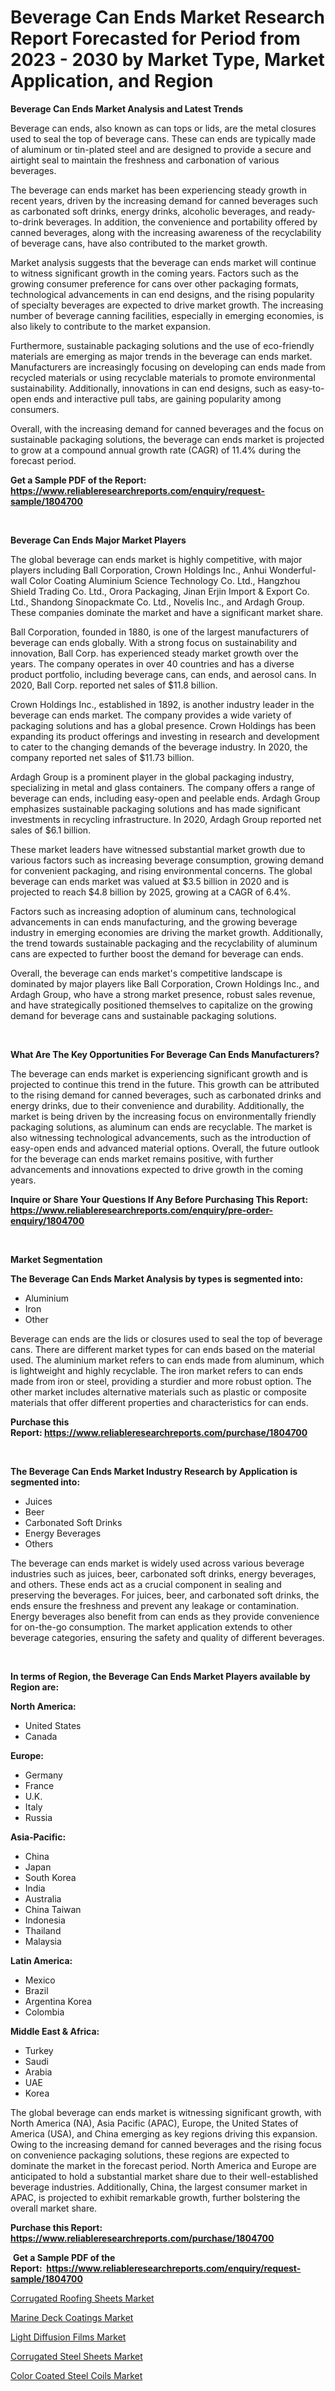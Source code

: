 <p><h1>Beverage Can Ends Market Research Report Forecasted for Period from 2023 -  2030 by Market Type, Market Application, and Region</h1></p><p><strong>Beverage Can Ends Market Analysis and Latest Trends</strong></p>
<p><p>Beverage can ends, also known as can tops or lids, are the metal closures used to seal the top of beverage cans. These can ends are typically made of aluminum or tin-plated steel and are designed to provide a secure and airtight seal to maintain the freshness and carbonation of various beverages.</p><p>The beverage can ends market has been experiencing steady growth in recent years, driven by the increasing demand for canned beverages such as carbonated soft drinks, energy drinks, alcoholic beverages, and ready-to-drink beverages. In addition, the convenience and portability offered by canned beverages, along with the increasing awareness of the recyclability of beverage cans, have also contributed to the market growth.</p><p>Market analysis suggests that the beverage can ends market will continue to witness significant growth in the coming years. Factors such as the growing consumer preference for cans over other packaging formats, technological advancements in can end designs, and the rising popularity of specialty beverages are expected to drive market growth. The increasing number of beverage canning facilities, especially in emerging economies, is also likely to contribute to the market expansion.</p><p>Furthermore, sustainable packaging solutions and the use of eco-friendly materials are emerging as major trends in the beverage can ends market. Manufacturers are increasingly focusing on developing can ends made from recycled materials or using recyclable materials to promote environmental sustainability. Additionally, innovations in can end designs, such as easy-to-open ends and interactive pull tabs, are gaining popularity among consumers.</p><p>Overall, with the increasing demand for canned beverages and the focus on sustainable packaging solutions, the beverage can ends market is projected to grow at a compound annual growth rate (CAGR) of 11.4% during the forecast period.</p></p>
<p><strong>Get a Sample PDF of the Report:&nbsp; <a href="https://www.reliableresearchreports.com/enquiry/request-sample/1804700">https://www.reliableresearchreports.com/enquiry/request-sample/1804700</a></strong></p>
<p>&nbsp;</p>
<p><strong>Beverage Can Ends Major Market Players</strong></p>
<p><p>The global beverage can ends market is highly competitive, with major players including Ball Corporation, Crown Holdings Inc., Anhui Wonderful-wall Color Coating Aluminium Science Technology Co. Ltd., Hangzhou Shield Trading Co. Ltd., Orora Packaging, Jinan Erjin Import & Export Co. Ltd., Shandong Sinopackmate Co. Ltd., Novelis Inc., and Ardagh Group. These companies dominate the market and have a significant market share.</p><p>Ball Corporation, founded in 1880, is one of the largest manufacturers of beverage can ends globally. With a strong focus on sustainability and innovation, Ball Corp. has experienced steady market growth over the years. The company operates in over 40 countries and has a diverse product portfolio, including beverage cans, can ends, and aerosol cans. In 2020, Ball Corp. reported net sales of $11.8 billion.</p><p>Crown Holdings Inc., established in 1892, is another industry leader in the beverage can ends market. The company provides a wide variety of packaging solutions and has a global presence. Crown Holdings has been expanding its product offerings and investing in research and development to cater to the changing demands of the beverage industry. In 2020, the company reported net sales of $11.73 billion.</p><p>Ardagh Group is a prominent player in the global packaging industry, specializing in metal and glass containers. The company offers a range of beverage can ends, including easy-open and peelable ends. Ardagh Group emphasizes sustainable packaging solutions and has made significant investments in recycling infrastructure. In 2020, Ardagh Group reported net sales of $6.1 billion.</p><p>These market leaders have witnessed substantial market growth due to various factors such as increasing beverage consumption, growing demand for convenient packaging, and rising environmental concerns. The global beverage can ends market was valued at $3.5 billion in 2020 and is projected to reach $4.8 billion by 2025, growing at a CAGR of 6.4%.</p><p>Factors such as increasing adoption of aluminum cans, technological advancements in can ends manufacturing, and the growing beverage industry in emerging economies are driving the market growth. Additionally, the trend towards sustainable packaging and the recyclability of aluminum cans are expected to further boost the demand for beverage can ends.</p><p>Overall, the beverage can ends market's competitive landscape is dominated by major players like Ball Corporation, Crown Holdings Inc., and Ardagh Group, who have a strong market presence, robust sales revenue, and have strategically positioned themselves to capitalize on the growing demand for beverage cans and sustainable packaging solutions.</p></p>
<p>&nbsp;</p>
<p><strong>What Are The Key Opportunities For Beverage Can Ends Manufacturers?</strong></p>
<p><p>The beverage can ends market is experiencing significant growth and is projected to continue this trend in the future. This growth can be attributed to the rising demand for canned beverages, such as carbonated drinks and energy drinks, due to their convenience and durability. Additionally, the market is being driven by the increasing focus on environmentally friendly packaging solutions, as aluminum can ends are recyclable. The market is also witnessing technological advancements, such as the introduction of easy-open ends and advanced material options. Overall, the future outlook for the beverage can ends market remains positive, with further advancements and innovations expected to drive growth in the coming years.</p></p>
<p><strong>Inquire or Share Your Questions If Any Before Purchasing This Report: <a href="https://www.reliableresearchreports.com/enquiry/pre-order-enquiry/1804700">https://www.reliableresearchreports.com/enquiry/pre-order-enquiry/1804700</a></strong></p>
<p>&nbsp;</p>
<p><strong>Market Segmentation</strong></p>
<p><strong>The Beverage Can Ends Market Analysis by types is segmented into:</strong></p>
<p><ul><li>Aluminium</li><li>Iron</li><li>Other</li></ul></p>
<p><p>Beverage can ends are the lids or closures used to seal the top of beverage cans. There are different market types for can ends based on the material used. The aluminium market refers to can ends made from aluminum, which is lightweight and highly recyclable. The iron market refers to can ends made from iron or steel, providing a sturdier and more robust option. The other market includes alternative materials such as plastic or composite materials that offer different properties and characteristics for can ends.</p></p>
<p><strong>Purchase this Report:&nbsp;<a href="https://www.reliableresearchreports.com/purchase/1804700">https://www.reliableresearchreports.com/purchase/1804700</a></strong></p>
<p>&nbsp;</p>
<p><strong>The Beverage Can Ends Market Industry Research by Application is segmented into:</strong></p>
<p><ul><li>Juices</li><li>Beer</li><li>Carbonated Soft Drinks</li><li>Energy Beverages</li><li>Others</li></ul></p>
<p><p>The beverage can ends market is widely used across various beverage industries such as juices, beer, carbonated soft drinks, energy beverages, and others. These ends act as a crucial component in sealing and preserving the beverages. For juices, beer, and carbonated soft drinks, the ends ensure the freshness and prevent any leakage or contamination. Energy beverages also benefit from can ends as they provide convenience for on-the-go consumption. The market application extends to other beverage categories, ensuring the safety and quality of different beverages.</p></p>
<p>&nbsp;</p>
<p><strong>In terms of Region, the Beverage Can Ends Market Players available by Region are:</strong></p>
<p>
    <p> <strong> North America: </strong>
        <ul>
            <li>United States</li>
            <li>Canada</li>
        </ul>
        </p> 
    <p> <strong> Europe: </strong>
        <ul>
            <li>Germany</li>
            <li>France</li>
            <li>U.K.</li>
            <li>Italy</li>
            <li>Russia</li>
        </ul>
        </p> 
    <p> <strong> Asia-Pacific: </strong>
        <ul>
            <li>China</li>
            <li>Japan</li>
            <li>South Korea</li>
            <li>India</li>
            <li>Australia</li>
            <li>China Taiwan</li>
            <li>Indonesia</li>
            <li>Thailand</li>
            <li>Malaysia</li>
        </ul>
        </p> 
    <p> <strong> Latin America: </strong>
        <ul>
            <li>Mexico</li>
            <li>Brazil</li>
            <li>Argentina Korea</li>
            <li>Colombia</li>
        </ul>
        </p> 
    <p> <strong> Middle East & Africa: </strong>
        <ul>
            <li>Turkey</li>
            <li>Saudi</li>
            <li>Arabia</li>
            <li>UAE</li>
            <li>Korea</li>
        </ul>
    </p>
    </p>
<p><p>The global beverage can ends market is witnessing significant growth, with North America (NA), Asia Pacific (APAC), Europe, the United States of America (USA), and China emerging as key regions driving this expansion. Owing to the increasing demand for canned beverages and the rising focus on convenience packaging solutions, these regions are expected to dominate the market in the forecast period. North America and Europe are anticipated to hold a substantial market share due to their well-established beverage industries. Additionally, China, the largest consumer market in APAC, is projected to exhibit remarkable growth, further bolstering the overall market share.</p></p>
<p><strong>Purchase this Report: <a href="https://www.reliableresearchreports.com/purchase/1804700">https://www.reliableresearchreports.com/purchase/1804700</a></strong></p>
<p>&nbsp;<strong>Get a Sample PDF of the Report:&nbsp;&nbsp;<a href="https://www.reliableresearchreports.com/enquiry/request-sample/1804700">https://www.reliableresearchreports.com/enquiry/request-sample/1804700</a></strong></p>
<p><strong></strong></p>
<p><p><a href="https://github.com/kipkeeva/Market-Research-Report-List-1/blob/main/corrugated-roofing-sheets-market.md">Corrugated Roofing Sheets Market</a></p><p><a href="https://github.com/aliciawhite5576/Market-Research-Report-List-1/blob/main/marine-deck-coatings-market.md">Marine Deck Coatings Market</a></p><p><a href="https://github.com/Krish2023na/Market-Research-Report-List-1/blob/main/light-diffusion-films-market.md">Light Diffusion Films Market</a></p><p><a href="https://github.com/provorikovar/Market-Research-Report-List-1/blob/main/corrugated-steel-sheets-market.md">Corrugated Steel Sheets Market</a></p><p><a href="https://github.com/kuntayevaz/Market-Research-Report-List-1/blob/main/color-coated-steel-coils-market.md">Color Coated Steel Coils Market</a></p></p>